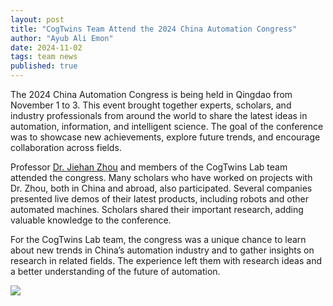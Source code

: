 ```yaml
---
layout: post
title: "CogTwins Team Attend the 2024 China Automation Congress"
author: "Ayub Ali Emon"
date: 2024-11-02
tags: team news
published: true
---
```


The 2024 China Automation Congress is being held in Qingdao from November 1 to 3. This event brought together experts, scholars, and industry professionals from around the world to share the latest ideas in automation, information, and intelligent science. The goal of the conference was to showcase new achievements, explore future trends, and encourage collaboration across fields.

Professor [Dr. Jiehan Zhou](/jiehan_zhou/) and members of the CogTwins Lab team attended the congress. Many scholars who have worked on projects with Dr. Zhou, both in China and abroad, also participated. Several companies presented live demos of their latest products, including robots and other automated machines. Scholars shared their important research, adding valuable knowledge to the conference.

For the CogTwins Lab team, the congress was a unique chance to learn about new trends in China’s automation industry and to gather insights on research in related fields. The experience left them with research ideas and a better understanding of the future of automation.

<div class="text-center">
    <img class="img-fluid img-thumbnail" style="max-height: 480px;"
        src="{{ '/assets/postimg/2024-11-02-cogtwins-members-attend-2024-automation-congress.jpg' | relative_url }}" />
</div>